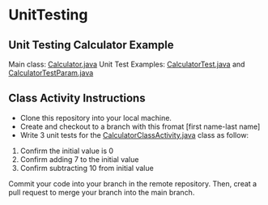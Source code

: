 # UnitTesting

## Unit Testing Calculator Example

Main class:  [Calculator.java](src\main\java\com\depaul\gsd\Calculator.java) 
Unit Test Examples: [CalculatorTest.java](src\test\java\com\depaul\gsd\CalculatorTest.java) and [CalculatorTestParam.java](src\test\java\com\depaul\gsd\CalculatorTestParam.java)


## Class Activity Instructions

- Clone this repository into your local machine.
- Create and checkout to a branch with this fromat [first name-last name]
- Write 3 unit tests for the [CalculatorClassActivity.java](src\main\java\com\depaul\gsd\CalculatorClassActivity.java) class as follow:

1. Confirm the initial value is 0
2. Confirm adding 7 to the initial value
3. Confirm subtracting 10 from initial value

Commit your code into your branch in the remote repository. Then, creat a pull request to merge your branch into the main branch.
